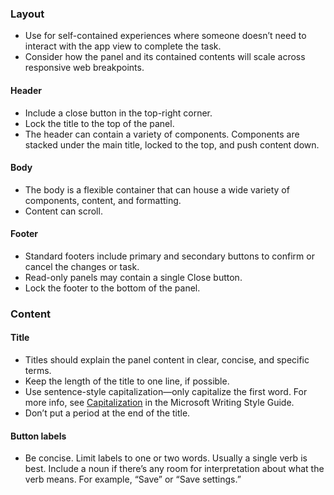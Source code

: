 ### Layout

- Use for self-contained experiences where someone doesn’t need to interact with the app view to complete the task.
- Consider how the panel and its contained contents will scale across responsive web breakpoints.

#### Header

- Include a close button in the top-right corner.
- Lock the title to the top of the panel.
- The header can contain a variety of components. Components are stacked under the main title, locked to the top, and push content down.

#### Body

- The body is a flexible container that can house a wide variety of components, content, and formatting.
- Content can scroll.

#### Footer

- Standard footers include primary and secondary buttons to confirm or cancel the changes or task.
- Read-only panels may contain a single Close button.
- Lock the footer to the bottom of the panel.

### Content

#### Title

- Titles should explain the panel content in clear, concise, and specific terms.
- Keep the length of the title to one line, if possible.
- Use sentence-style capitalization—only capitalize the first word. For more info, see [Capitalization] in the Microsoft Writing Style Guide.
- Don’t put a period at the end of the title.

[capitalization]: https://docs.microsoft.com/style-guide/capitalization

#### Button labels

- Be concise. Limit labels to one or two words. Usually a single verb is best. Include a noun if there’s any room for interpretation about what the verb means. For example, “Save” or “Save settings.”
